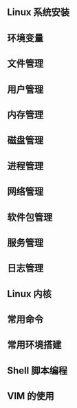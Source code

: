 ## Linux 系统安装

## 环境变量

## 文件管理

## 用户管理

## 内存管理

## 磁盘管理

## 进程管理

## 网络管理

## 软件包管理

## 服务管理

## 日志管理

## Linux 内核

## 常用命令

## 常用环境搭建

## Shell 脚本编程

## VIM 的使用
